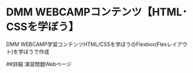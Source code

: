 # DMM WEBCAMPコンテンツ【HTML･CSSを学ぼう】
DMM WEBCAMP学習コンテンツHTML/CSSを学ぼうのFlexbox(Flexレイアウト)を学ぼうで作成

##詳細
演習問題Webページ
